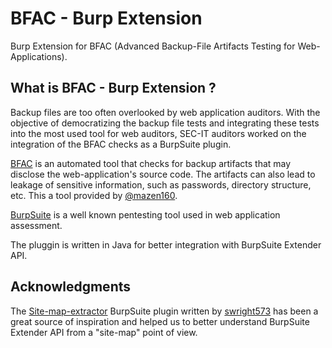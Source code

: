 # BFAC - Burp Extension

Burp Extension for BFAC (Advanced Backup-File Artifacts Testing for Web-Applications).

## What is BFAC - Burp Extension ?

Backup files are too often overlooked by web application auditors. With the objective of democratizing the backup file tests and integrating these tests into the most used tool for web auditors, SEC-IT auditors worked on the integration of the BFAC checks as a BurpSuite plugin.

[BFAC](https://github.com/mazen160/bfac) is an automated tool that checks for backup artifacts that may disclose the web-application's source code. The artifacts can also lead to leakage of sensitive information, such as passwords, directory structure, etc. This a tool provided by [@mazen160](https://twitter.com/mazen160).

[BurpSuite](https://portswigger.net/burp) is a well known pentesting tool used in web application assessment.

The pluggin is written in Java for better integration with BurpSuite Extender API.

## Acknowledgments

The [Site-map-extractor](https://github.com/swright573/site-map-extractor)  BurpSuite plugin written by [swright573](https://github.com/swright573) has been a great source of inspiration and helped us to better understand BurpSuite Extender API from a "site-map" point of view.
